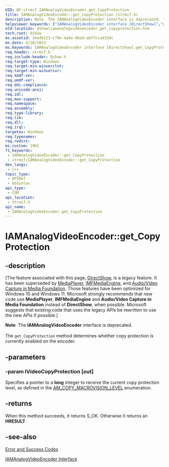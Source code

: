 ```yaml
---
UID: NF:strmif.IAMAnalogVideoEncoder.get_CopyProtection
title: IAMAnalogVideoEncoder::get_CopyProtection (strmif.h)
description: Note  The IAMAnalogVideoEncoder interface is deprecated. The get_CopyProtection method determines whether copy protection is currently enabled on the encoder.
helpviewer_keywords: ["IAMAnalogVideoEncoder interface [DirectShow]","get_CopyProtection method","IAMAnalogVideoEncoder.get_CopyProtection","IAMAnalogVideoEncoder::get_CopyProtection","IAMAnalogVideoEncoderget_CopyProtection","dshow.iamanalogvideoencoder_get_copyprotection","get_CopyProtection","get_CopyProtection method [DirectShow]","get_CopyProtection method [DirectShow]","IAMAnalogVideoEncoder interface","strmif/IAMAnalogVideoEncoder::get_CopyProtection"]
old-location: dshow\iamanalogvideoencoder_get_copyprotection.htm
tech.root: dshow
ms.assetid: 3eedb123-c70e-4a9a-98a9-abf7ccad32dc
ms.date: 4/26/2023
ms.keywords: IAMAnalogVideoEncoder interface [DirectShow],get_CopyProtection method, IAMAnalogVideoEncoder.get_CopyProtection, IAMAnalogVideoEncoder::get_CopyProtection, IAMAnalogVideoEncoderget_CopyProtection, dshow.iamanalogvideoencoder_get_copyprotection, get_CopyProtection, get_CopyProtection method [DirectShow], get_CopyProtection method [DirectShow],IAMAnalogVideoEncoder interface, strmif/IAMAnalogVideoEncoder::get_CopyProtection
req.header: strmif.h
req.include-header: Dshow.h
req.target-type: Windows
req.target-min-winverclnt: 
req.target-min-winversvr: 
req.kmdf-ver: 
req.umdf-ver: 
req.ddi-compliance: 
req.unicode-ansi: 
req.idl: 
req.max-support: 
req.namespace: 
req.assembly: 
req.type-library: 
req.lib: 
req.dll: 
req.irql: 
targetos: Windows
req.typenames: 
req.redist: 
ms.custom: 19H1
f1_keywords:
 - IAMAnalogVideoEncoder::get_CopyProtection
 - strmif/IAMAnalogVideoEncoder::get_CopyProtection
dev_langs:
 - c++
topic_type:
 - APIRef
 - kbSyntax
api_type:
 - COM
api_location:
 - Strmif.h
api_name:
 - IAMAnalogVideoEncoder.get_CopyProtection
---
```


# IAMAnalogVideoEncoder::get_CopyProtection


## -description

\[The feature associated with this page, [DirectShow](/windows/win32/directshow/directshow), is a legacy feature. It has been superseded by [MediaPlayer](/uwp/api/Windows.Media.Playback.MediaPlayer), [IMFMediaEngine](/windows/win32/api/mfmediaengine/nn-mfmediaengine-imfmediaengine), and [Audio/Video Capture in Media Foundation](/windows/win32/medfound/audio-video-capture-in-media-foundation). Those features have been optimized for Windows 10 and Windows 11. Microsoft strongly recommends that new code use **MediaPlayer**, **IMFMediaEngine** and **Audio/Video Capture in Media Foundation** instead of **DirectShow**, when possible. Microsoft suggests that existing code that uses the legacy APIs be rewritten to use the new APIs if possible.\]

<div class="alert"><b>Note</b>  The <b>IAMAnalogVideoEncoder</b> interface is deprecated.</div>
<div> </div>
The <code>get_CopyProtection</code> method determines whether copy protection is currently enabled on the encoder.

## -parameters

### -param lVideoCopyProtection [out]

Specifies a pointer to a <b>long</b> integer to receive the current copy protection level, as defined in the <a href="/previous-versions/ms778997(v=vs.85)">AM_COPY_MACROVISION_LEVEL</a> enumeration.

## -returns

When this method succeeds, it returns S_OK. Otherwise it returns an <b>HRESULT</b>

## -see-also

<a href="/windows/desktop/DirectShow/error-and-success-codes">Error and Success Codes</a>



<a href="/windows/desktop/api/strmif/nn-strmif-iamanalogvideoencoder">IAMAnalogVideoEncoder Interface</a>